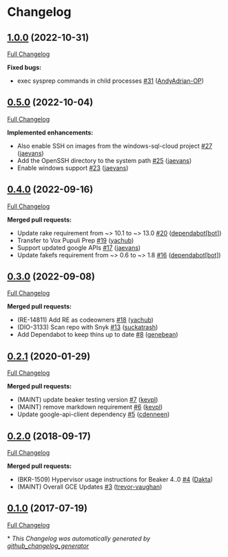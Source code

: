 # Changelog

## [1.0.0](https://github.com/voxpupuli/beaker-google/tree/1.0.0) (2022-10-31)

[Full Changelog](https://github.com/voxpupuli/beaker-google/compare/0.5.0...1.0.0)

**Fixed bugs:**

- exec sysprep commands in child processes [\#31](https://github.com/voxpupuli/beaker-google/pull/31) ([AndyAdrian-OP](https://github.com/AndyAdrian-OP))

## [0.5.0](https://github.com/voxpupuli/beaker-google/tree/0.5.0) (2022-10-04)

[Full Changelog](https://github.com/voxpupuli/beaker-google/compare/0.4.0...0.5.0)

**Implemented enhancements:**

- Also enable SSH on images from the windows-sql-cloud project [\#27](https://github.com/voxpupuli/beaker-google/pull/27) ([jaevans](https://github.com/jaevans))
- Add the OpenSSH directory to the system path [\#25](https://github.com/voxpupuli/beaker-google/pull/25) ([jaevans](https://github.com/jaevans))
- Enable windows support [\#23](https://github.com/voxpupuli/beaker-google/pull/23) ([jaevans](https://github.com/jaevans))

## [0.4.0](https://github.com/voxpupuli/beaker-google/tree/0.4.0) (2022-09-16)

[Full Changelog](https://github.com/voxpupuli/beaker-google/compare/0.3.0...0.4.0)

**Merged pull requests:**

- Update rake requirement from ~\> 10.1 to ~\> 13.0 [\#20](https://github.com/voxpupuli/beaker-google/pull/20) ([dependabot[bot]](https://github.com/apps/dependabot))
- Transfer to Vox Pupuli Prep [\#19](https://github.com/voxpupuli/beaker-google/pull/19) ([yachub](https://github.com/yachub))
- Support updated google APIs [\#17](https://github.com/voxpupuli/beaker-google/pull/17) ([jaevans](https://github.com/jaevans))
- Update fakefs requirement from ~\> 0.6 to ~\> 1.8 [\#16](https://github.com/voxpupuli/beaker-google/pull/16) ([dependabot[bot]](https://github.com/apps/dependabot))

## [0.3.0](https://github.com/voxpupuli/beaker-google/tree/0.3.0) (2022-09-08)

[Full Changelog](https://github.com/voxpupuli/beaker-google/compare/0.2.1...0.3.0)

**Merged pull requests:**

- \(RE-14811\) Add RE as codeowners [\#18](https://github.com/voxpupuli/beaker-google/pull/18) ([yachub](https://github.com/yachub))
- \(DIO-3133\) Scan repo with Snyk [\#13](https://github.com/voxpupuli/beaker-google/pull/13) ([suckatrash](https://github.com/suckatrash))
- Add Dependabot to keep thins up to date [\#8](https://github.com/voxpupuli/beaker-google/pull/8) ([genebean](https://github.com/genebean))

## [0.2.1](https://github.com/voxpupuli/beaker-google/tree/0.2.1) (2020-01-29)

[Full Changelog](https://github.com/voxpupuli/beaker-google/compare/0.2.0...0.2.1)

**Merged pull requests:**

- \(MAINT\) update beaker testing version [\#7](https://github.com/voxpupuli/beaker-google/pull/7) ([kevpl](https://github.com/kevpl))
- \(MAINT\) remove markdown requirement [\#6](https://github.com/voxpupuli/beaker-google/pull/6) ([kevpl](https://github.com/kevpl))
- Update google-api-client dependency [\#5](https://github.com/voxpupuli/beaker-google/pull/5) ([cdenneen](https://github.com/cdenneen))

## [0.2.0](https://github.com/voxpupuli/beaker-google/tree/0.2.0) (2018-09-17)

[Full Changelog](https://github.com/voxpupuli/beaker-google/compare/0.1.0...0.2.0)

**Merged pull requests:**

- \(BKR-1509\) Hypervisor usage instructions for Beaker 4..0 [\#4](https://github.com/voxpupuli/beaker-google/pull/4) ([Dakta](https://github.com/Dakta))
- \(MAINT\) Overall GCE Updates [\#3](https://github.com/voxpupuli/beaker-google/pull/3) ([trevor-vaughan](https://github.com/trevor-vaughan))

## [0.1.0](https://github.com/voxpupuli/beaker-google/tree/0.1.0) (2017-07-19)

[Full Changelog](https://github.com/voxpupuli/beaker-google/compare/34ca3d6b58dd87455316e055214367215fdff71f...0.1.0)



\* *This Changelog was automatically generated by [github_changelog_generator](https://github.com/github-changelog-generator/github-changelog-generator)*
